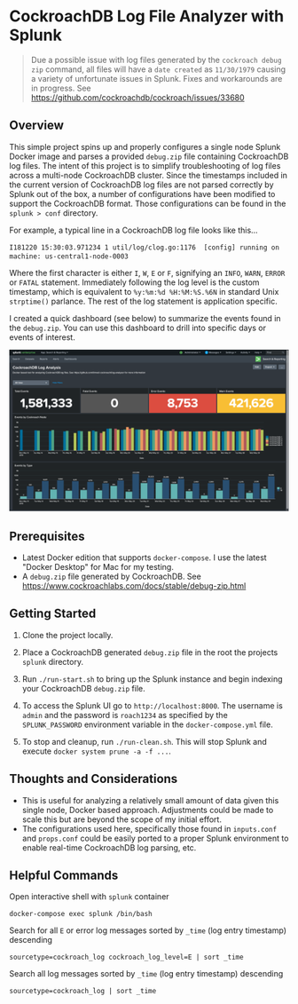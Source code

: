 # CockroachDB Log File Analyzer with Splunk

> Due a possible issue with log files generated by the `cockroach debug zip` command, all files will have a `date created` as `11/30/1979` causing a variety of unfortunate issues in Splunk.  Fixes and workarounds are in progress.  See https://github.com/cockroachdb/cockroach/issues/33680

## Overview

This simple project spins up and properly configures a single node Splunk Docker image and parses a provided `debug.zip` file containing CockroachDB log files.  The intent of this project is to simplify troubleshooting of log files across a multi-node CockroachDB cluster. Since the timestamps included in the current version of CockroachDB log files are not parsed correctly by Splunk out of the box, a number of configurations have been modified to support the CockroachDB format.  Those configurations can be found in the `splunk > conf` directory.

For example, a typical line in a CockroachDB log file looks like this...
```
I181220 15:30:03.971234 1 util/log/clog.go:1176  [config] running on machine: us-central1-node-0003
```

Where the first character is either `I`, `W`, `E` or `F`, signifying an `INFO`, `WARN`, `ERROR` or `FATAL` statement.  Immediately following the log level is the custom timestamp, which is equivalent to `%y:%m:%d %H:%M:%S.%6N` in standard Unix `strptime()` parlance.  The rest of the log statement is application specific.

I created a quick dashboard (see below) to summarize the events found in the `debug.zip`.  You can use this dashboard to drill into specific days or events of interest.

![dashboard](dashboard.png)

## Prerequisites
* Latest Docker edition that supports `docker-compose`.  I use the latest "Docker Desktop" for Mac for my testing.
* A `debug.zip` file generated by CockroachDB.  See https://www.cockroachlabs.com/docs/stable/debug-zip.html

## Getting Started
1) Clone the project locally.

2) Place a CockroachDB generated `debug.zip` file in the root the projects `splunk` directory.

3) Run `./run-start.sh` to bring up the Splunk instance and begin indexing your CockroachDB `debug.zip` file.

4) To access the Splunk UI go to `http://localhost:8000`.  The username is `admin` and the password is `roach1234` as specified by the `SPLUNK_PASSWORD` environment variable in the `docker-compose.yml` file.

5) To stop and cleanup, run `./run-clean.sh`.  This will stop Splunk and execute `docker system prune -a -f ...`.

## Thoughts and Considerations
* This is useful for analyzing a relatively small amount of data given this single node, Docker based approach.  Adjustments could be made to scale this but are beyond the scope of my initial effort.
* The configurations used here, specifically those found in `inputs.conf` and `props.conf` could be easily ported to a proper Splunk environment to enable real-time CockroachDB log parsing, etc.

## Helpful Commands
Open interactive shell with `splunk` container
```
docker-compose exec splunk /bin/bash
```

Search for all `E` or error log messages sorted by `_time` (log entry timestamp) descending
```
sourcetype=cockroach_log cockroach_log_level=E | sort _time
```

Search all log messages sorted by `_time` (log entry timestamp) descending 
```
sourcetype=cockroach_log | sort _time
```